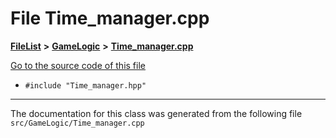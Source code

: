 

# File Time\_manager.cpp



[**FileList**](files.md) **>** [**GameLogic**](dir_43a675281a639807a8e84134baca4472.md) **>** [**Time\_manager.cpp**](GameLogic_2Time__manager_8cpp.md)

[Go to the source code of this file](GameLogic_2Time__manager_8cpp_source.md)



* `#include "Time_manager.hpp"`


































































------------------------------
The documentation for this class was generated from the following file `src/GameLogic/Time_manager.cpp`

